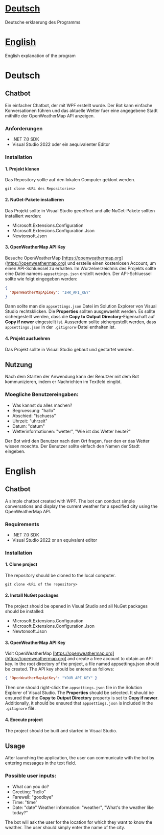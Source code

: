 # [Deutsch](#deutsch-1)

Deutsche erklaerung des Programms

# [English](#english-1)

English explanation of the program

# Deutsch

## Chatbot

Ein einfacher Chatbot, der mit WPF erstellt wurde. Der Bot kann einfache Konversationen führen und das aktuelle Wetter fuer eine angegebene Stadt mithilfe der OpenWeatherMap API anzeigen.

### Anforderungen

- .NET 7.0 SDK
- Visual Studio 2022 oder ein aequivalenter Editor

### Installation

#### 1. Projekt klonen

Das Repository sollte auf den lokalen Computer geklont werden.

```console
git clone <URL des Repositories>
```

#### 2. NuGet-Pakete installieren

Das Projekt sollte in Visual Studio geoeffnet und alle NuGet-Pakete sollten installiert werden:

- Microsoft.Extensions.Configuration
- Microsoft.Extensions.Configuration.Json
- Newtonsoft.Json

#### 3. OpenWeatherMap API Key

Besuche OpenWeatherMap [https://openweathermap.org](https://openweathermap.org) und erstelle einen kostenlosen Account, um einen API-Schluessel zu erhalten.
Im Wurzelverzeichnis des Projekts sollte eine Datei namens `appsettings.json` erstellt werden.
Der API-Schluessel sollte wie folgt eingegeben werden:

```JSON
{
  "OpenWeatherMapApiKey": "IHR_API_KEY"
}
```

Dann sollte man die `appsettings.json` Datei im Solution Explorer von Visual Studio rechtsklicken.
Die **Properties** sollten ausgewaehlt werden.
Es sollte sichergestellt werden, dass die **Copy to Output Directory**-Eigenschaft auf **Copy if newer** eingestellt ist.
Ausserdem sollte sichergestellt werden, dass `appsettings.json` in der `.gitignore`-Datei enthalten ist.

#### 4. Projekt ausfuehren

Das Projekt sollte in Visual Studio gebaut und gestartet werden.

## Nutzung

Nach dem Starten der Anwendung kann der Benutzer mit dem Bot kommunizieren, indem er Nachrichten im Textfeld eingibt.

### Moegliche Benutzereingaben:

- Was kannst du alles machen?
- Begruessung: "hallo"
- Abschied: "tschuess"
- Uhrzeit: "uhrzeit"
- Datum: "datum"
- Wetterinformationen: "wetter", "Wie ist das Wetter heute?"

Der Bot wird den Benutzer nach dem Ort fragen, fuer den er das Wetter wissen moechte. Der Benutzer sollte einfach den Namen der Stadt eingeben.

# English

## Chatbot

A simple chatbot created with WPF. The bot can conduct simple conversations and display the current weather for a specified city using the OpenWeatherMap API.

### Requirements

- .NET 7.0 SDK
- Visual Studio 2022 or an equivalent editor

### Installation

#### 1. Clone project

The repository should be cloned to the local computer.

```console
git clone <URL of the repository>
```

#### 2. Install NuGet packages

The project should be opened in Visual Studio and all NuGet packages should be installed:

- Microsoft.Extensions.Configuration
- Microsoft.Extensions.Configuration.Json
- Newtonsoft.Json

#### 3. OpenWeatherMap API Key

Visit OpenWeatherMap [https://openweathermap.org](https://openweathermap.org) and create a free account to obtain an API key. In the root directory of the project, a file named appsettings.json should be created. The API key should be entered as follows:

```JSON
{ "OpenWeatherMapApiKey": "YOUR_API_KEY" }
```

Then one should right-click the `appsettings.json` file in the Solution Explorer of Visual Studio.
The **Properties** should be selected.
It should be ensured that the **Copy to Output Directory** property is set to **Copy if newer**.
Additionally, it should be ensured that `appsettings.json` is included in the `.gitignore` file.

#### 4. Execute project

The project should be built and started in Visual Studio.

## Usage

After launching the application, the user can communicate with the bot by entering messages in the text field.

### Possible user inputs:

- What can you do?
- Greeting: "hello"
- Farewell: "goodbye"
- Time: "time"
- Date: "date" Weather information: "weather", "What's the weather like today?"

The bot will ask the user for the location for which they want to know the weather. The user should simply enter the name of the city.
